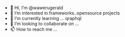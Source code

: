 - 👋 Hi, I’m @wawerugerald
- 👀 I’m interested in frameworks..opensource projects
- 🌱 I’m currently learning ... qraphql
- 💞️ I’m looking to collaborate on ...
- 📫 How to reach me ...

<!---
wawerugerald/wawerugerald is a ✨ special ✨ repository because its `README.md` (this file) appears on your GitHub profile.
You can click the Preview link to take a look at your changes.
--->
